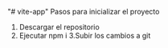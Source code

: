 "# vite-app" 
Pasos para inicializar el proyecto
1. Descargar el repositorio
2. Ejecutar npm i
3.Subir los cambios a git